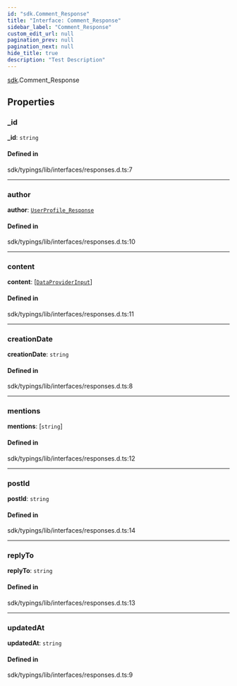 ```yaml
---
id: "sdk.Comment_Response"
title: "Interface: Comment_Response"
sidebar_label: "Comment_Response"
custom_edit_url: null
pagination_prev: null
pagination_next: null
hide_title: true
description: "Test Description"
---
```


[sdk](../namespaces/sdk.md).Comment_Response

## Properties

### \_id

**\_id**: `string`

#### Defined in

sdk/typings/lib/interfaces/responses.d.ts:7

---

### author

**author**: [`UserProfile_Response`](sdk.UserProfile_Response.md)

#### Defined in

sdk/typings/lib/interfaces/responses.d.ts:10

---

### content

**content**: [[`DataProviderInput`](sdk.DataProviderInput.md)]

#### Defined in

sdk/typings/lib/interfaces/responses.d.ts:11

---

### creationDate

**creationDate**: `string`

#### Defined in

sdk/typings/lib/interfaces/responses.d.ts:8

---

### mentions

**mentions**: [`string`]

#### Defined in

sdk/typings/lib/interfaces/responses.d.ts:12

---

### postId

**postId**: `string`

#### Defined in

sdk/typings/lib/interfaces/responses.d.ts:14

---

### replyTo

**replyTo**: `string`

#### Defined in

sdk/typings/lib/interfaces/responses.d.ts:13

---

### updatedAt

**updatedAt**: `string`

#### Defined in

sdk/typings/lib/interfaces/responses.d.ts:9
